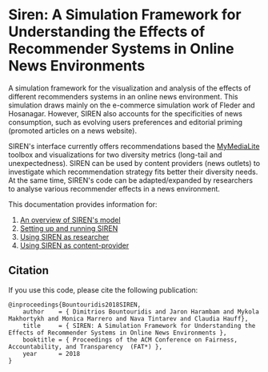 # Siren: A Simulation Framework for Understanding the Effects of Recommender Systems in Online News Environments


A simulation framework for the visualization and analysis of the effects of different recommenders systems in an online news environment. This simulation draws mainly on the e-commerce simulation work of Fleder and Hosanagar. However, SIREN also accounts for the specificities of news consumption, such as evolving users preferences and editorial priming (promoted articles on a news website). 

SIREN's interface currently offers recommendations based the [MyMediaLite](www.mymedialite.net/) toolbox and visualizations for two diversity metrics (long-tail and unexpectedness). SIREN can be used by content providers (news outlets) to investigate which recommendation strategy fits better their diversity needs. At the same time, SIREN's code can be adapted/expanded by researchers to analyse various recommender effects in a news environment.

This documentation provides information for:
1. [An overview of SIREN's model](docs/Overview.md)
2. [Setting up and running SIREN](docs/Setup.md)
3. [Using SIREN as researcher](docs/Setup.md)
4. [Using SIREN as content-provider](docs/Setup.md)


## Citation

If you use this code, please cite the following publication:

```
@inproceedings{Bountouridis2018SIREN,
    author    = { Dimitrios Bountouridis and Jaron Harambam and Mykola Makhortykh and Monica Marrero and Nava Tintarev and Claudia Hauff},
    title     = { SIREN: A Simulation Framework for Understanding the Effects of Recommender Systems in Online News Environments },
    booktitle = { Proceedings of the ACM Conference on Fairness, Accountability, and Transparency  (FAT*) },
    year      = 2018
}
```

